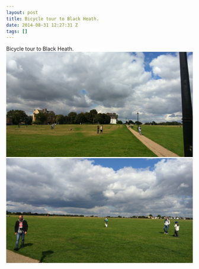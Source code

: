 ```yaml
---
layout: post
title: Bicycle tour to Black Heath.
date: 2014-08-31 12:27:31 Z
tags: []
---
```

Bicycle tour to Black Heath.
![](/media/2014/08/96256628092_0.jpg)
![](/media/2014/08/96256628092_1.jpg)
